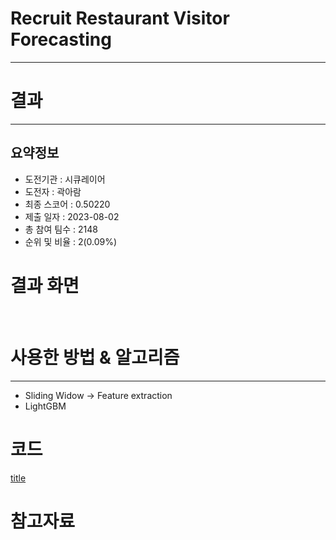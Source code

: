 # Recruit Restaurant Visitor Forecasting
***
# 결과
***
## 요약정보
- 도전기관 : 시큐레이어
- 도전자 : 곽아람
- 최종 스코어 : 0.50220
- 제출 일자 : 2023-08-02
- 총 참여 팀수 : 2148
- 순위 및 비율 : 2(0.09%)

# 결과 화면
<img src="">
<img src="">

# 사용한 방법 & 알고리즘
***
- Sliding Widow → Feature extraction
- LightGBM
# 코드
[title]()
# 참고자료
